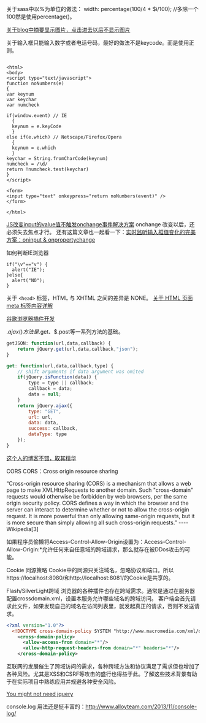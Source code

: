 关于sass中以%为单位的做法：
width: percentage(100/4 * $i/100);    //多除一个100然是使用percentage()。

[关于blog中摘要显示图片，点击进去以后不显示图片](http://www.wellliu.com/2016/12/30/%E3%80%90%E8%BD%AC%E3%80%91Blog%E6%91%98%E8%A6%81%E9%85%8D%E5%9B%BE/#more)

关于输入框只能输入数字或者电话号码，最好的做法不是keycode。而是使用正则。
```

<html>
<body>
<script type="text/javascript">
function noNumbers(e)
{
var keynum
var keychar
var numcheck

if(window.event) // IE
  {
  keynum = e.keyCode
  }
else if(e.which) // Netscape/Firefox/Opera
  {
  keynum = e.which
  }
keychar = String.fromCharCode(keynum)
numcheck = /\d/
return !numcheck.test(keychar)
}
</script>

<form>
<input type="text" onkeypress="return noNumbers(event)" />
</form>

</html>
```


[JS改变input的value值不触发onchange事件解决方案](http://blog.csdn.net/zhbitxhd/article/details/12943091)
onchange 改变以后，还必须失去焦点才行。
还有这篇文章也一起看一下：[实时监听输入框值变化的完美方案：oninput & onpropertychange](http://www.cnblogs.com/lhb25/archive/2012/11/30/oninput-and-onpropertychange-event-for-input.html)



如何判断IE浏览器
```
if("\v"=="v") {
  alert("IE");
}else{
  alert("NO");
}
```


关于 `<head>` 标签，HTML 与 XHTML 之间的差异是 NONE。
[关于 HTML 页面 meta 标签内容详解](http://www.cnblogs.com/zhang-jian/p/4936479.html)


[谷歌浏览器插件开发](http://open.chrome.360.cn/extension_dev/overview.html)

$.ajax()方法是$.get、$.post等一系列方法的基础。
``` javascript
getJSON: function(url,data,callback) {
    return jQuery.get(url,data,callback,"json");
}

get: function(url,data,callback,type) {
    // shift arguments if data argument was omited
    if(jQuery.isFunction(data)) {
        type = type || callback;
        callback = data;
        data = null;
    }
    return jQuery.ajax({
        type: "GET",
        url: url,
        data: data,
        success: callback,
        dataType: type
    });
}
```



[这个人的博客不错，取其精华](http://www.cnblogs.com/shytong/p/5901753.html)


CORS
CORS：Cross origin resource sharing

“Cross-origin resource sharing (CORS) is a mechanism that allows a web page to make XMLHttpRequests to another domain. Such "cross-domain" requests would otherwise be forbidden by web browsers, per the same origin security policy. CORS defines a way in which the browser and the server can interact to determine whether or not to allow the cross-origin request. It is more powerful than only allowing same-origin requests, but it is more secure than simply allowing all such cross-origin requests.” ----Wikipedia[3]

如果程序员偷懒将Access-Control-Allow-Origin设置为：Access-Control-Allow-Origin:*允许任何来自任意域的跨域请求，那么就存在被DDos攻击的可能。

Cookie 同源策略
Cookie中的同源只关注域名，忽略协议和端口。所以https://localhost:8080/和http://localhost:8081/的Cookie是共享的。



Flash/SilverLight跨域
浏览器的各种插件也存在跨域需求。通常是通过在服务器配置crossdomain.xml，设置本服务允许哪些域名的跨域访问。
客户端会首先请求此文件，如果发现自己的域名在访问列表里，就发起真正的请求，否则不发送请求。
``` xml
<?xml version="1.0"?>
  <!DOCTYPE cross-domain-policy SYSTEM "http://www.macromedia.com/xml/dtds/cross-domain-policy.dtd">
    <cross-domain-policy>
      <allow-access-from domain="*"/>
      <allow-http-request-headers-from domain="*" headers="*"/>
    </cross-domain-policy>
```


互联网的发展催生了跨域访问的需求，各种跨域方法和协议满足了需求但也增加了各种风险。尤其是XSS和CSRF等攻击的盛行也得益于此。了解这些技术背景有助于在实际项目中熟练应用并规避各种安全风险。


[You might not need jquery](http://youmightnotneedjquery.com/)




console.log 用法还是挺丰富的：http://www.alloyteam.com/2013/11/console-log/


